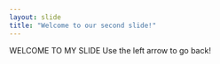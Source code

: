 ```yaml
---
layout: slide
title: "Welcome to our second slide!"
---
```

WELCOME TO MY SLIDE
Use the left arrow to go back!
